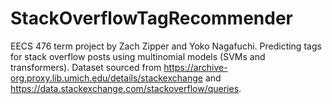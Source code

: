 # StackOverflowTagRecommender
EECS 476 term project by Zach Zipper and Yoko Nagafuchi. Predicting tags for stack overflow posts using multinomial models (SVMs and transformers).
Dataset sourced from https://archive-org.proxy.lib.umich.edu/details/stackexchange and https://data.stackexchange.com/stackoverflow/queries.
